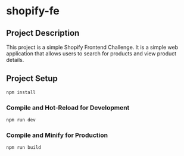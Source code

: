 # shopify-fe

## Project Description

This project is a simple Shopify Frontend Challenge. It is a simple web application that allows users to search for products and view product details.

## Project Setup

```sh
npm install
```

### Compile and Hot-Reload for Development

```sh
npm run dev
```

### Compile and Minify for Production

```sh
npm run build
```
